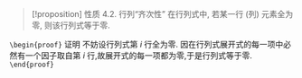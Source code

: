 
> [!proposition] 性质 4.2. 行列“齐次性”
> 在行列式中, 若某一行 (列) 元素全为零, 则该行列式等于零.

`\begin{proof}`
证明 不妨设行列式第 $i$ 行全为零.
因在行列式展开式的每一项中必然有一个因子取自第 $i$ 行,故展开式的每一项都为零,于是行列式等于零.
`\end{proof}`